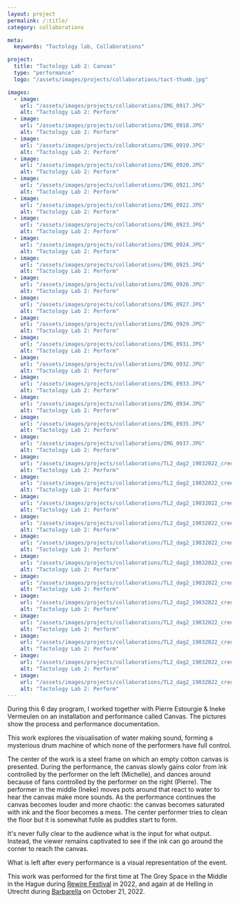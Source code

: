```yaml
---
layout: project
permalink: /:title/
category: collaborations

meta:
  keywords: "Tactology lab, Collaborations"

project:
  title: "Tactology Lab 2: Canvas"
  type: "performance"
  logo: "/assets/images/projects/collaborations/tact-thumb.jpg"

images: 
  - image:
    url: "/assets/images/projects/collaborations/IMG_0917.JPG"
    alt: "Tactology Lab 2: Perform"
  - image:
    url: "/assets/images/projects/collaborations/IMG_0918.JPG"
    alt: "Tactology Lab 2: Perform"
  - image:
    url: "/assets/images/projects/collaborations/IMG_0919.JPG"
    alt: "Tactology Lab 2: Perform"
  - image:
    url: "/assets/images/projects/collaborations/IMG_0920.JPG"
    alt: "Tactology Lab 2: Perform"
  - image:
    url: "/assets/images/projects/collaborations/IMG_0921.JPG"
    alt: "Tactology Lab 2: Perform"
  - image:
    url: "/assets/images/projects/collaborations/IMG_0922.JPG"
    alt: "Tactology Lab 2: Perform"
  - image:
    url: "/assets/images/projects/collaborations/IMG_0923.JPG"
    alt: "Tactology Lab 2: Perform"
  - image:
    url: "/assets/images/projects/collaborations/IMG_0924.JPG"
    alt: "Tactology Lab 2: Perform"
  - image:
    url: "/assets/images/projects/collaborations/IMG_0925.JPG"
    alt: "Tactology Lab 2: Perform"
  - image:
    url: "/assets/images/projects/collaborations/IMG_0926.JPG"
    alt: "Tactology Lab 2: Perform"
  - image:
    url: "/assets/images/projects/collaborations/IMG_0927.JPG"
    alt: "Tactology Lab 2: Perform"
  - image:
    url: "/assets/images/projects/collaborations/IMG_0929.JPG"
    alt: "Tactology Lab 2: Perform"
  - image:
    url: "/assets/images/projects/collaborations/IMG_0931.JPG"
    alt: "Tactology Lab 2: Perform"
  - image:
    url: "/assets/images/projects/collaborations/IMG_0932.JPG"
    alt: "Tactology Lab 2: Perform"
  - image:
    url: "/assets/images/projects/collaborations/IMG_0933.JPG"
    alt: "Tactology Lab 2: Perform"
  - image:
    url: "/assets/images/projects/collaborations/IMG_0934.JPG"
    alt: "Tactology Lab 2: Perform"
  - image:
    url: "/assets/images/projects/collaborations/IMG_0935.JPG"
    alt: "Tactology Lab 2: Perform"
  - image:
    url: "/assets/images/projects/collaborations/IMG_0937.JPG"
    alt: "Tactology Lab 2: Perform"
  - image:
    url: "/assets/images/projects/collaborations/TL2_dag2_19032022_credits_FouadHallak-270A2943.JPG"
    alt: "Tactology Lab 2: Perform"
  - image:
    url: "/assets/images/projects/collaborations/TL2_dag2_19032022_credits_FouadHallak-270A2944.JPG"
    alt: "Tactology Lab 2: Perform"
  - image:
    url: "/assets/images/projects/collaborations/TL2_dag2_19032022_credits_FouadHallak-270A2946.JPG"
    alt: "Tactology Lab 2: Perform"
  - image:
    url: "/assets/images/projects/collaborations/TL2_dag2_19032022_credits_FouadHallak-270A3016.JPG"
    alt: "Tactology Lab 2: Perform"
  - image:
    url: "/assets/images/projects/collaborations/TL2_dag2_19032022_credits_FouadHallak-270A3023.JPG"
    alt: "Tactology Lab 2: Perform"
  - image:
    url: "/assets/images/projects/collaborations/TL2_dag2_19032022_credits_FouadHallak-270A3050.JPG"
    alt: "Tactology Lab 2: Perform"
  - image:
    url: "/assets/images/projects/collaborations/TL2_dag2_19032022_credits_FouadHallak-270A3055.JPG"
    alt: "Tactology Lab 2: Perform"
  - image:
    url: "/assets/images/projects/collaborations/TL2_dag2_19032022_credits_FouadHallak-270A3064.JPG"
    alt: "Tactology Lab 2: Perform"
  - image:
    url: "/assets/images/projects/collaborations/TL2_dag2_19032022_credits_FouadHallak-270A3098.JPG"
    alt: "Tactology Lab 2: Perform"
  - image:
    url: "/assets/images/projects/collaborations/TL2_dag2_19032022_credits_FouadHallak-270A3118.JPG"
    alt: "Tactology Lab 2: Perform"
  - image:
    url: "/assets/images/projects/collaborations/TL2_dag2_19032022_credits_FouadHallak-270A3124.JPG"
    alt: "Tactology Lab 2: Perform"
  - image:
    url: "/assets/images/projects/collaborations/TL2_dag2_19032022_credits_FouadHallak-270A3129.JPG"
    alt: "Tactology Lab 2: Perform"
---
```

During this 6 day program, I worked together with Pierre Estourgie & Ineke Vermeulen on an installation and performance called Canvas. The pictures show the process and performance documentation. 

This work explores the visualisation of water making sound, forming a mysterious drum machine of which none of the performers have full control.

The center of the work is a steel frame on which an empty cotton canvas is presented. During the performance, the canvas slowly gains color from ink controlled by the performer on the left (Michelle), and dances around because of fans controlled by the performer on the right (Pierre). The performer in the middle (Ineke) moves pots around that react to water to hear the canvas make more sounds. As the performance continues the canvas becomes louder and more chaotic: the canvas becomes saturated with ink and the floor becomes a mess. The center performer tries to clean the floor but it is somewhat futile as puddles start to form.

It's never fully clear to the audience what is the input for what output. Instead, the viewer remains captivated to see if the ink can go around the corner to reach the canvas. 

What is left after every performance is a visual representation of the event.

This work was performed for the first time at The Grey Space in the Middle in the Hague during [Rewire Festival](https://www.rewirefestival.nl/artist/tactology-lab) in 2022, and again at de Helling in Utrecht during [Barbarella](https://dehelling.nl/agenda/barbarella/) on October 21, 2022.
